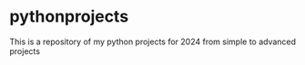 # pythonprojects
This is a repository of my python projects for 2024 from simple to advanced projects
